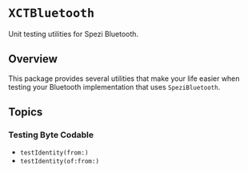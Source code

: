 # ``XCTBluetooth``

Unit testing utilities for Spezi Bluetooth.

<!--
#
# This source file is part of the Stanford Spezi open source project
#
# SPDX-FileCopyrightText: 2024 Stanford University and the project authors (see CONTRIBUTORS.md)
#
# SPDX-License-Identifier: MIT
#       
-->

## Overview

This package provides several utilities that make your life easier when testing your Bluetooth implementation
that uses `SpeziBluetooth`.

## Topics

### Testing Byte Codable

- ``testIdentity(from:)``
- ``testIdentity(of:from:)``

